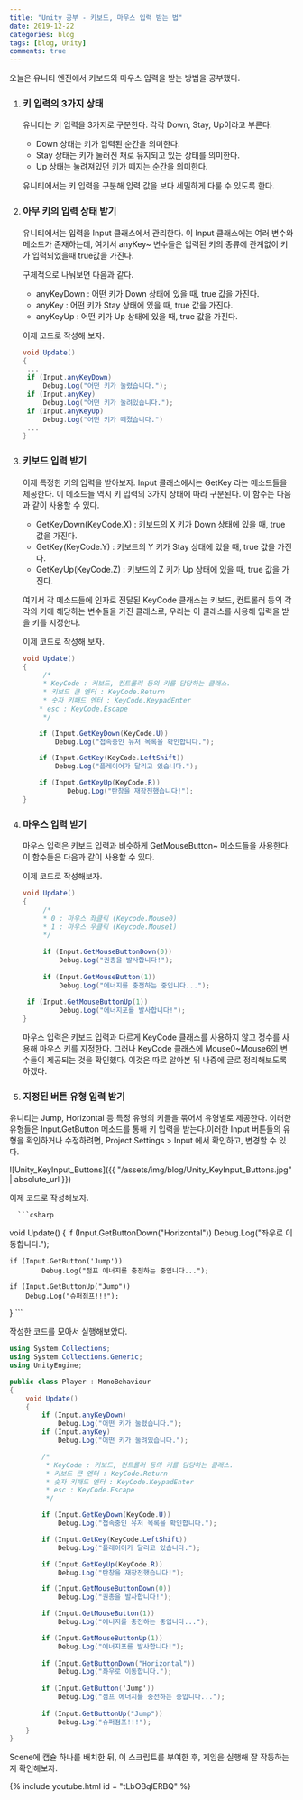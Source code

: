 ```yaml
---
title: "Unity 공부 - 키보드, 마우스 입력 받는 법"
date: 2019-12-22
categories: blog
tags: [blog, Unity]
comments: true
---
```


오늘은 유니티 엔진에서 키보드와 마우스 입력을 받는 방법을 공부했다.



1. ### 키 입력의 3가지 상태
   유니티는 키 입력을 3가지로 구분한다. 각각 Down, Stay, Up이라고 부른다.

   * Down 상태는 키가 입력된 순간을 의미한다.
   * Stay 상태는 키가 눌러진 채로 유지되고 있는 상태를 의미한다.
   * Up 상태는 눌려져있던 키가 떼지는 순간을 의미한다.

   유니티에서는 키 입력을 구분해 입력 값을 보다 세밀하게 다룰 수 있도록 한다.

   
2. ### 아무 키의 입력 상태 받기

   유니티에서는 입력을 Input 클래스에서 관리한다. 이 Input 클래스에는 여러 변수와 메소드가 존재하는데, 여기서 anyKey~ 변수들은 입력된 키의 종류에 관계없이 키가 입력되었을때 true값을 가진다.

   
   구체적으로 나눠보면 다음과 같다.
   
      * anyKeyDown : 어떤 키가 Down 상태에 있을 때, true 값을 가진다.
      * anyKey : 어떤 키가 Stay 상태에 있을 때, true 값을 가진다.
   * anyKeyUp : 어떤 키가 Up 상태에 있을 때, true 값을 가진다.
     
   
   이제 코드로 작성해 보자.
   
   ```csharp
   void Update()
   {
   	...
   	if (Input.anyKeyDown)
   		Debug.Log("어떤 키가 눌렸습니다.");
   	if (Input.anyKey)
   		Debug.Log("어떤 키가 눌려있습니다.");
   	if (Input.anyKeyUp)
   		Debug.Log("어떤 키가 떼졌습니다.")
   	...
   }
   ```



3. ### 키보드 입력 받기
   이제 특정한 키의 입력을 받아보자.
   Input 클래스에서는 GetKey 라는 메소드들을 제공한다. 이 메소드들 역시 키 입력의 3가지 상태에 따라 구분된다. 이 함수는 다음과 같이 사용할 수 있다.

   * GetKeyDown(KeyCode.X) : 키보드의 X 키가 Down 상태에 있을 때, true 값을 가진다.
   * GetKey(KeyCode.Y) : 키보드의 Y 키가 Stay 상태에 있을 때, true 값을 가진다.
   * GetKeyUp(KeyCode.Z) : 키보드의 Z 키가 Up 상태에 있을 때, true 값을 가진다.

   여기서 각 메소드들에 인자로 전달된 KeyCode 클래스는 키보드, 컨트롤러 등의 각각의 키에 해당하는 변수들을 가진 클래스로, 우리는 이 클래스를 사용해 입력을 받을 키를 지정한다.
   

   이제 코드로 작성해 보자.
   
   ```csharp
   void Update()
   {
      	/*
      	* KeyCode : 키보드, 컨트롤러 등의 키를 담당하는 클래스.
      	* 키보드 큰 엔터 : KeyCode.Return
      	* 숫자 키패드 엔터 : KeyCode.KeypadEnter
       * esc : KeyCode.Escape
      	*/
   
       if (Input.GetKeyDown(KeyCode.U))
           Debug.Log("접속중인 유저 목록을 확인합니다.");
   
       if (Input.GetKey(KeyCode.LeftShift))
           Debug.Log("플레이어가 달리고 있습니다.");
   
       if (Input.GetKeyUp(KeyCode.R))
              Debug.Log("탄창을 재장전했습니다!");
   }
   ```
   
   

   

4. ### 마우스 입력 받기
   마우스 입력은 키보드 입력과 비슷하게 GetMouseButton~ 메소드들을 사용한다. 이 함수들은 다음과 같이 사용할 수 있다.

   
   이제 코드로 작성해보자.
   
   ```csharp
   void Update()
   {
      	/*
      	* 0 : 마우스 좌클릭 (Keycode.Mouse0)
      	* 1 : 마우스 우클릭 (Keycode.Mouse1)
      	*/
      
      	if (Input.GetMouseButtonDown(0))
      		Debug.Log("권총을 발사합니다!");
      
      	if (Input.GetMouseButton(1))
      		Debug.Log("에너지를 충전하는 중입니다...");
      
   	if (Input.GetMouseButtonUp(1))
      		Debug.Log("에너지포를 발사합니다!");
   }
      ```
   
   
   
   마우스 입력은 키보드 입력과 다르게 KeyCode 클래스를 사용하지 않고 정수를 사용해 마우스 키를 지정한다.
   그러나 KeyCode 클래스에 Mouse0~Mouse6의 변수들이 제공되는 것을 확인했다. 이것은 따로 알아본 뒤 나중에 글로 정리해보도록 하겠다.
   
   
   
5. ### 지정된 버튼 유형 입력 받기
유니티는 Jump, Horizontal 등 특정 유형의 키들을 묶어서 유형별로 제공한다. 이러한 유형들은 Input.GetButton 메소드를 통해 키 입력을 받는다.이러한 Input 버튼들의 유형을 확인하거나 수정하려면, Project Settings > Input 에서 확인하고, 변경할 수 있다.
   
   ![Unity_KeyInput_Buttons]({{ "/assets/img/blog/Unity_KeyInput_Buttons.jpg" | absolute_url }})
   
   
   이제 코드로 작성해보자.
   
      ```csharp
   void Update()
   {
      	if (Input.GetButtonDown("Horizontal"))
      		Debug.Log("좌우로 이동합니다.");
      
   	if (Input.GetButton('Jump'))
      		Debug.Log("점프 에너지를 충전하는 중입니다...");
      
   	if (Input.GetButtonUp("Jump"))
   		Debug.Log("슈퍼점프!!!");
   }
      ```
   
   

작성한 코드를 모아서 실행해보았다.

```c#
using System.Collections;
using System.Collections.Generic;
using UnityEngine;

public class Player : MonoBehaviour
{
    void Update()
    {
        if (Input.anyKeyDown)
            Debug.Log("어떤 키가 눌렸습니다.");
        if (Input.anyKey)
            Debug.Log("어떤 키가 눌려있습니다.");

        /*
         * KeyCode : 키보드, 컨트롤러 등의 키를 담당하는 클래스.
         * 키보드 큰 엔터 : KeyCode.Return
         * 숫자 키패드 엔터 : KeyCode.KeypadEnter
         * esc : KeyCode.Escape
         */

        if (Input.GetKeyDown(KeyCode.U))
            Debug.Log("접속중인 유저 목록을 확인합니다.");

        if (Input.GetKey(KeyCode.LeftShift))
            Debug.Log("플레이어가 달리고 있습니다.");

        if (Input.GetKeyUp(KeyCode.R))
            Debug.Log("탄창을 재장전했습니다!");

        if (Input.GetMouseButtonDown(0))
            Debug.Log("권총을 발사합니다!");

        if (Input.GetMouseButton(1))
            Debug.Log("에너지를 충전하는 중입니다...");

        if (Input.GetMouseButtonUp(1))
            Debug.Log("에너지포를 발사합니다!");
        
        if (Input.GetButtonDown("Horizontal"))
   			Debug.Log("좌우로 이동합니다.");
   
		if (Input.GetButton('Jump'))
   			Debug.Log("점프 에너지를 충전하는 중입니다...");
   
		if (Input.GetButtonUp("Jump"))
			Debug.Log("슈퍼점프!!!");
    }
}
```



Scene에 캡슐 하나를 배치한 뒤, 이 스크립트를 부여한 후, 게임을 실행해 잘 작동하는지 확인해보자.

{% include youtube.html id = "tLbOBqlERBQ" %}









